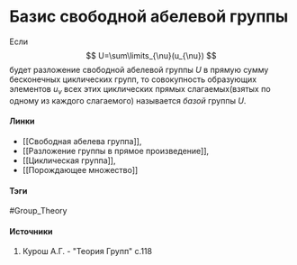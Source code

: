 # Базис свободной абелевой группы
Если 
$$
U=\sum\limits_{\nu}(u_{\nu})
$$
будет разложение свободной абелевой группы $U$ в прямую сумму бесконечных циклических групп, то совокупность образующих элементов $u_{\nu}$ всех этих циклических прямых слагаемых(взятых по одному из каждого слагаемого) называется *базой* группы $U$. 

#### Линки
- [[Свободная абелева группа]], 
- [[Разложение группы в прямое произведение]], 
- [[Циклическая группа]], 
- [[Порождающее множество]]
#### Тэги
 #Group_Theory 
#### Источники
 1. Курош А.Г. - "Теория Групп" с.118